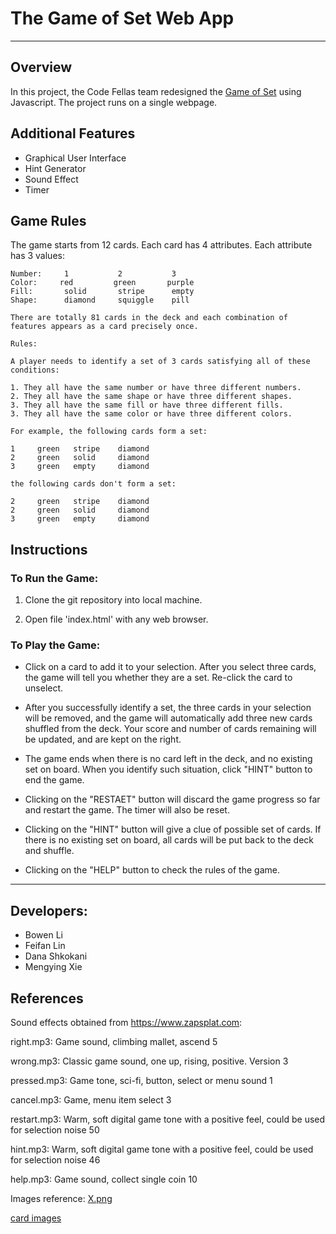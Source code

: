 # The Game of Set Web App


***

## Overview
In this project, the Code Fellas team redesigned the [Game of Set](https://github.com/cse3901-2019au-1020/proj2-code) using Javascript. The project runs on a single webpage.

## Additional Features
* Graphical User Interface
* Hint Generator
* Sound Effect
* Timer

## Game Rules
The game starts from 12 cards. Each card has 4 attributes. Each attribute has 3 values:

    Number:     1           2           3
    Color:     red         green       purple
    Fill:       solid       stripe      empty
    Shape:      diamond     squiggle    pill

    There are totally 81 cards in the deck and each combination of features appears as a card precisely once.

    Rules:

    A player needs to identify a set of 3 cards satisfying all of these conditions:

    1. They all have the same number or have three different numbers.
    2. They all have the same shape or have three different shapes.
    3. They all have the same fill or have three different fills.
    3. They all have the same color or have three different colors.

    For example, the following cards form a set:

    1     green   stripe    diamond
    2     green   solid     diamond
    3     green   empty     diamond

    the following cards don't form a set:

    2     green   stripe    diamond
    2     green   solid     diamond
    3     green   empty     diamond

## Instructions

### To Run the Game:
1. Clone the git repository into local machine.

2. Open file 'index.html' with any web browser.

### To Play the Game:
* Click on a card to add it to your selection. After you select three cards, the game will tell you whether they are a set. Re-click the card to unselect.

* After you successfully identify a set, the three cards in your selection will be removed, and the game will automatically add three new cards shuffled from the deck. Your score and number of cards remaining will be updated, and are kept on the right.

* The game ends when there is no card left in the deck, and no existing set on board. When you identify such situation, click "HINT" button to end the game.

* Clicking on the "RESTAET" button will discard the game progress so far and restart the game. The timer will also be reset.

* Clicking on the "HINT" button will give a clue of possible set of cards. If there is no existing set on board, all cards will be put back to the deck and shuffle.

* Clicking on the "HELP" button to check the rules of the game.

***

## Developers:
* Bowen Li
* Feifan Lin
* Dana Shkokani
* Mengying Xie

## References
Sound effects obtained from https://www.zapsplat.com:

right.mp3: Game sound, climbing mallet, ascend 5

wrong.mp3: Classic game sound, one up, rising, positive. Version 3

pressed.mp3: Game tone, sci-fi, button, select or menu sound 1

cancel.mp3: Game, menu item select 3

restart.mp3: Warm, soft digital game tone with a positive feel, could be used for selection noise 50

hint.mp3: Warm, soft digital game tone with a positive feel, could be used for selection noise 46

help.mp3: Game sound, collect single coin 10

Images reference:
[X.png](https://en.wikipedia.org/wiki/File:Yellow_x.svg)

[card images](https://geekandsundry.com/the-card-game-that-puzzled-mathematicians-for-decades/)
